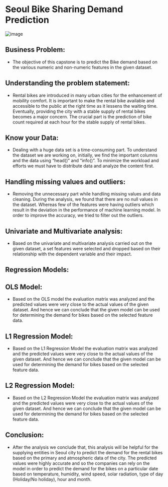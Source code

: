 # Seoul Bike Sharing Demand Prediction
![image](https://user-images.githubusercontent.com/102477662/203225854-960cfa0e-5826-4edd-88a0-22342c42f7ae.png)

## Business Problem: 
- The objective of this capstone is to predict the Bike demand based on the various numeric and non-numeric features in the given dataset.

## Understanding the problem statement:
- Rental bikes are introduced in many urban cities for the enhancement of mobility comfort. It is important to make the rental bike available and accessible to the public at the right time as it lessens the waiting time. Eventually, providing the city with a stable supply of rental bikes becomes a major concern. The crucial part is the prediction of bike count required at each hour for the stable supply of rental bikes.

## Know your Data: 
- Dealing with a huge data set is a time-consuming part. To understand the dataset we are working on, initially, we find the important columns and the data using “head()” and “info()”. To minimize the workload and efforts we must have to distribute data and analyze the content first.
 
## Handling missing values and outliers: 
- Removing the unnecessary part while handling missing values and data cleaning. During the analysis, we found that there are no null values in the dataset. Whereas few of the features were having outliers which result in the deviation in the performance of machine learning model. In order to improve the accuracy, we tried to filter out the outliers.
 
## Univariate and Multivariate analysis: 
- Based on the univariate and multivariate analysis carried out on the given dataset, a set features were selected and dropped based on their relationship with the dependent variable and their impact.
 
## Regression Models:
 
## OLS Model: 
- Based on the OLS model the evaluation matrix was analyzed and the predicted values were very close to the actual values of the given dataset. And hence we can conclude that the given model can be used for determining the demand for bikes based on the selected feature data.
## L1 Regression Model: 
- Based on the L1 Regression Model the evaluation matrix was analyzed and the predicted values were very close to the actual values of the given dataset. And hence we can conclude that the given model can be used for determining the demand for bikes based on the selected feature data.
## L2 Regression Model: 
- Based on the L2 Regression Model the evaluation matrix was analyzed and the predicted values were very close to the actual values of the given dataset. And hence we can conclude that the given model can be used for determining the demand for bikes based on the selected feature data.
 
## Conclusion: 
- After the analysis we conclude that, this analysis will be helpful for the supplying entities in Seoul city to predict the demand for the rental bikes based on the primary and atmospheric data of the city. The predicted values were highly accurate and so the companies can rely on the model in order to predict the demand for the bikes on a particular date based on temperature, humidity, wind speed, solar radiation, type of day (Holiday/No holiday), hour and month. 
